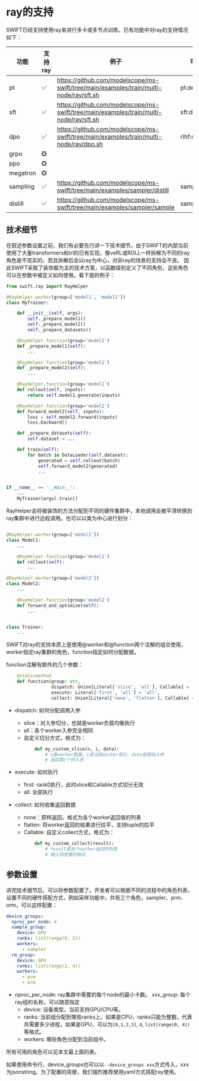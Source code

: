 # ray的支持

SWIFT已经支持使用ray来进行多卡或多节点训练。已有功能中对ray的支持情况如下：

| 功能       | 支持ray | 例子                                                                                    | 可分配角色            |
|----------|-------|---------------------------------------------------------------------------------------|------------------|
| pt       | ✅     | https://github.com/modelscope/ms-swift/tree/main/examples/train/multi-node/ray/sft.sh | pt:default       |
| sft      | ✅     | https://github.com/modelscope/ms-swift/tree/main/examples/train/multi-node/ray/sft.sh | sft:default      |
| dpo      | ✅     | https://github.com/modelscope/ms-swift/tree/main/examples/train/multi-node/ray/dpo.sh | rlhf:default/ref |
| grpo     | ❎     |                                                                                       |                  |
| ppo      | ❎     |                                                                                       |                  |
| megatron | ❎     |                                                                                       |                  |
| sampling | ✅     | https://github.com/modelscope/ms-swift/tree/main/examples/sampler/distill             | sampler/prm/orm  |
| distill  | ✅     | https://github.com/modelscope/ms-swift/tree/main/examples/sampler/sample              | sampler/prm/orm  |

## 技术细节

在叙述参数设置之前，我们有必要先行讲一下技术细节。由于SWIFT的内部当前使用了大量transformers和trl的已有实现，像veRL或ROLL一样拆解为不同的ray角色是不现实的，而且拆解后会以ray为中心，对非ray的场景的支持会不良。
因此SWIFT采取了装饰器为主的技术方案，以函数级别定义了不同角色，这些角色可以在参数中被定义如何使用。看下面的例子：

```python
from swift.ray import RayHelper

@RayHelper.worker(group=['model1', 'model2'])
class MyTrainer:

    def __init__(self, args):
        self._prepare_model1()
        self._prepare_model2()
        self._prepare_datasets()

    @RayHelper.function(group='model1')
    def _prepare_model1(self):
        ...

    @RayHelper.function(group='model2')
    def _prepare_model2(self):
        ...

    @RayHelper.function(group='model1')
    def rollout(self, inputs):
        return self.model1.generate(inputs)

    @RayHelper.function(group='model2')
    def forward_model2(self, inputs):
        loss = self.model2.forward(inputs)
        loss.backward()

    def _prepare_datasets(self):
        self.dataset = ...

    def train(self):
        for batch in DataLoader(self.dataset):
            generated = self.rollout(batch)
            self.forward_model2(generated)
            ...


if __name__ == '__main__':
    ...
    MyTrainer(args).train()
```

RayHelper会将被装饰的方法分配到不同的硬件集群中，本地调用会被平滑转换到ray集群中进行远程调用。也可以以类为中心进行划分：

```python

@RayHelper.worker(group=['model1'])
class Model1:
    ...

    @RayHelper.function(group='model1')
    def rollout(self):
        ...

@RayHelper.worker(group=['model2'])
class Model2:
    ...

    @RayHelper.function(group='model2')
    def forward_and_optimize(self):
        ...


class Trainer:
    ...
```

SWIFT对ray的支持本质上是使用@worker和@function两个注解的组合使用，worker指定ray集群的角色，function指定如何分配数据。

function注解有额外的几个参数：
```python
    @staticmethod
    def function(group: str,
                 dispatch: Union[Literal['slice', 'all'], Callable] = 'all',
                 execute: Literal['first', 'all'] = 'all',
                 collect: Union[Literal['none', 'flatten'], Callable] = 'none'):
```

- dispatch: 如何分配调用入参
  - slice：对入参切分，也就是worker负载均衡执行
  - all：各个worker入参完全相同
  - 自定义切分方式，格式为：
    ```python
        def my_custom_slice(n, i, data):
            # n是worker数量，i是当前worker索引，data是原始入参
            # 返回第i个的入参
    ```
- execute: 如何执行
  - first: rank0执行，此时slice和Callable方式切分无效
  - all: 全部执行

- collect: 如何收集返回数据
  - none：原样返回，格式为各个worker返回值的列表
  - flatten: 将worker返回的结果进行拉平，支持tuple的拉平
  - Callable: 自定义collect方式，格式为：
    ```python
        def my_custom_collect(result):
            # result是各个worker返回的列表
            # 输入你想要的格式
    ```

## 参数设置

讲完技术细节后，可以将参数配置了。开发者可以根据不同的流程中的角色列表，设置不同的硬件搭配方式，例如采样功能中，共有三个角色，sampler、prm、orm，可以这样配置：

```yaml
device_groups:
  nproc_per_node: 4
  sample_group:
    device: GPU
    ranks: list(range(0, 2))
    workers:
      - sampler
  rm_group:
    device: GPU
    ranks: list(range(2, 4))
    workers:
      - prm
      - orm
```

- nproc_per_node: ray集群中需要的每个node的最小卡数。
xxx_group: 每个ray组的名称，可以随意指定
  - device: 设备类型，当前支持GPU/CPU等。
  - ranks: 当前组分配到哪些ranks上。如果是CPU，ranks只能为整数，代表共需要多少进程，如果是GPU，可以为`[0,1,2,3]`, `4`, `list(range(0, 4))`等格式。
  - workers: 哪些角色分配到当前组中。

所有可用的角色可以见本文最上面的表。

如果使用命令行，device_groups也可以以`--device_groups xxx`方式传入，xxx为jsonstring。为了配置的简便，我们强烈推荐使用yaml方式搭配ray使用。

